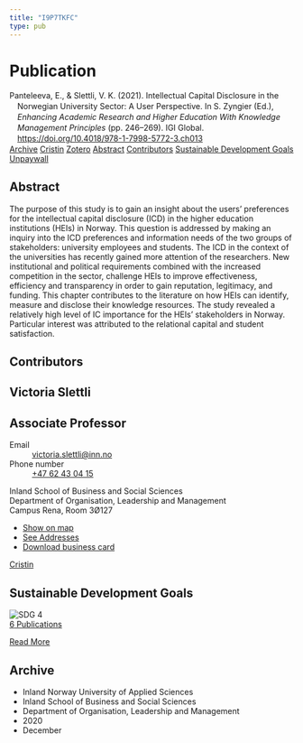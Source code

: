 ```yaml
---
title: "I9P7TKFC"
type: pub
---
```

<h1>Publication</h1>
<article id="csl-bib-container-I9P7TKFC" class="csl-bib-container">
  <div class="csl-bib-body" style="line-height: 1.35; padding-left: 1em; text-indent:-1em;">
  <div class="csl-entry">Panteleeva, E., &amp; Slettli, V. K. (2021). Intellectual Capital Disclosure in the Norwegian University Sector: A User Perspective. In S. Zyngier (Ed.), <i>Enhancing Academic Research and Higher Education With Knowledge Management Principles</i> (pp. 246&#x2013;269). IGI Global. <a href="https://doi.org/10.4018/978-1-7998-5772-3.ch013">https://doi.org/10.4018/978-1-7998-5772-3.ch013</a></div>
</div>
  <div class="csl-bib-buttons">
    <a href="#taxonomy-article-I9P7TKFC" class="csl-bib-button">Archive</a>
    <a href="https://app.cristin.no/results/show.jsf?id=1862542" alt="Cristin URL" class="csl-bib-button">Cristin</a>
    <a href="http://zotero.org/groups/5402882/items/I9P7TKFC" alt="Zotero URL" class="csl-bib-button">Zotero</a>
    <a href="#abstract-article-I9P7TKFC" class="csl-bib-button">Abstract</a>
    <a href="#contributors-article-I9P7TKFC" class="csl-bib-button">Contributors</a>
    <a href="#sdg-article-I9P7TKFC" class="csl-bib-button">Sustainable Development Goals</a>
    <a href="https://doi.org/10.4018/978-1-7998-5772-3.ch013" class="csl-bib-button">Unpaywall</a>
  </div>
  <div id="csl-bib-meta-container-I9P7TKFC"></div>
</article>
<div id="csl-bib-meta-I9P7TKFC" class="csl-bib-meta">
  <article id="abstract-article-I9P7TKFC" class="abstract-article">
    <h1>Abstract</h1>
    The purpose of this study is to gain an insight about the users’ preferences for the intellectual capital disclosure (ICD) in the higher education institutions (HEIs) in Norway. This question is addressed by making an inquiry into the ICD preferences and information needs of the two groups of stakeholders: university employees and students. The ICD in the context of the universities has recently gained more attention of the researchers. New institutional and political requirements combined with the increased competition in the sector, challenge HEIs to improve effectiveness, efficiency and transparency in order to gain reputation, legitimacy, and funding. This chapter contributes to the literature on how HEIs can identify, measure and disclose their knowledge resources. The study revealed a relatively high level of IC importance for the HEIs’ stakeholders in Norway. Particular interest was attributed to the relational capital and student satisfaction.
  </article>
  <article id="contributors-article-I9P7TKFC" class="contributors-article">
    <h1>Contributors</h1>
    <div class="personas"> <div class="vrtx-hinn-person-card"> <div class="photo"> <i class="lar la-user-circle missing-person"></i> </div> <div class="info"> <hgroup><h1>Victoria Slettli</h1> <h2>Associate Professor</h2> </hgroup><dl> <dt>Email</dt> <dd> <a href="mailto:victoria.slettli@inn.no">victoria.slettli@inn.no</a> </dd> <dt>Phone number</dt> <dd><a href="tel:+4762430415"> +47 62 43 04 15 </a></dd> </dl> <p> Inland School of Business and Social Sciences<br> Department of Organisation, Leadership and Management<br> Campus Rena, Room 3Ø127 </p> <ul class="vrtx-hinn-links"> <li><a href="https://www.google.com/maps?q=61.13620,11.37454">Show on map</a></li> <li><a href="https://www.inn.no/english/find-an-employee/victoria-slettli.html#vrtx-hinn-addresses">See Addresses</a></li> <li><a href="https://www.inn.no/english/find-an-employee/victoria-slettli.html?vrtx=vcf">Download business card</a></li> </ul> </div> </div> <a href="https://app.cristin.no/persons/show.jsf?id=320594" alt="Cristin URL" class="personas-cristin">Cristin</a> </div>
  </article>
  <article id="sdg-article-I9P7TKFC" class="sdg-article">
    <h1>Sustainable Development Goals</h1>
    <div class="sdg-container"><div id="sdg4" class="sdg"> <img src="{{< params subfolder >}}images/sdg/sdg04_en.png" class="image" alt="SDG 4"> <div class="sdg-overlay"> <a href="{{< params subfolder >}}en/archive/?sdg=4#archive" class="sdg-publication-count"><span>6</span> Publications</a> <p><a href="https://sdgs.un.org/goals/goal4" class="sdg-read-more">Read More</a></p> </div> </div></div>
  </article>
  <article id="taxonomy-article-I9P7TKFC" class="taxonomy-article">
    <h1>Archive</h1>
    <ul>
      <li>Inland Norway University of Applied Sciences</li>
      <li>Inland School of Business and Social Sciences</li>
      <li>Department of Organisation, Leadership and Management</li>
      <li>2020</li>
      <li>December</li>
    </ul>
  </article>
</div>

